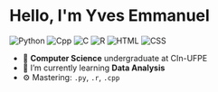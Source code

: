 # Hello, I'm Yves Emmanuel

![Python](https://img.shields.io/badge/Python-intermediate-yellow)
![Cpp](https://img.shields.io/badge/Cpp-intermediate-green)
![C](https://img.shields.io/badge/C-intermediate-brown)
![R](https://img.shields.io/badge/R-beginner-black)
![HTML](https://img.shields.io/badge/HTML-intermediate-blue)
![CSS](https://img.shields.io/badge/CSS-beginner-orange)

- 🔭 **Computer Science** undergraduate at CIn-UFPE
- 🌱 I’m currently learning **Data Analysis**
- ⚙️ Mastering: `.py`, `.r`, `.cpp`
